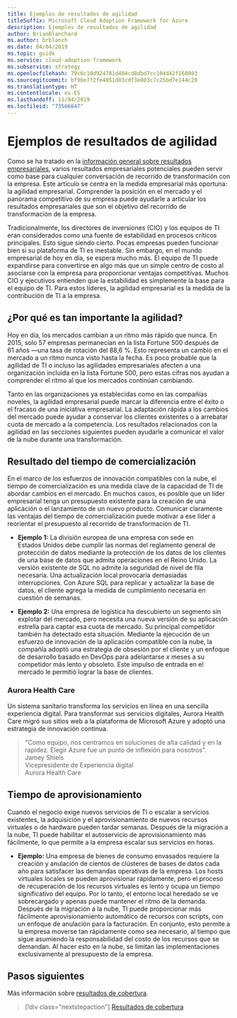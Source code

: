 ```yaml
---
title: Ejemplos de resultados de agilidad
titleSuffix: Microsoft Cloud Adoption Framework for Azure
description: Ejemplos de resultados de agilidad
author: BrianBlanchard
ms.author: brblanch
ms.date: 04/04/2019
ms.topic: guide
ms.service: cloud-adoption-framework
ms.subservice: strategy
ms.openlocfilehash: 79c6c10d924781d494cd8dbd7cc104d42f168083
ms.sourcegitcommit: bf9be7f2fe4851d83cdf3e083c7c25bd7e144c20
ms.translationtype: HT
ms.contentlocale: es-ES
ms.lasthandoff: 11/04/2019
ms.locfileid: "73566647"
---
```

# <a name="examples-of-agility-outcomes"></a>Ejemplos de resultados de agilidad

Como se ha tratado en la [información general sobre resultados empresariales](./index.md), varios resultados empresariales potenciales pueden servir como base para cualquier conversación de recorrido de transformación con la empresa. Este artículo se centra en la medida empresarial más oportuna: la agilidad empresarial. Comprender la posición en el mercado y el panorama competitivo de su empresa puede ayudarle a articular los resultados empresariales que son el objetivo del recorrido de transformación de la empresa.

Tradicionalmente, los directores de inversiones (CIO) y los equipos de TI eran considerados como una fuente de estabilidad en procesos críticos principales. Esto sigue siendo cierto. Pocas empresas pueden funcionar bien si su plataforma de TI es inestable. Sin embargo, en el mundo empresarial de hoy en día, se espera mucho más. El equipo de TI puede expandirse para convertirse en algo más que un simple centro de costo al asociarse con la empresa para proporcionar ventajas competitivas. Muchos CIO y ejecutivos entienden que la estabilidad es simplemente la base para el equipo de TI. Para estos líderes, la agilidad empresarial es la medida de la contribución de TI a la empresa.

<!-- markdownlint-disable MD026 -->

## <a name="why-is-agility-so-important"></a>¿Por qué es tan importante la agilidad?

Hoy en día, los mercados cambian a un ritmo más rápido que nunca. En 2015, solo 57 empresas permanecían en la lista Fortune 500 después de 61 años &mdash;una tasa de rotación del 88,6 %. Esto representa un cambio en el mercado a un ritmo nunca visto hasta la fecha. Es poco probable que la agilidad de TI o incluso las agilidades empresariales afecten a una organización incluida en la lista Fortune 500, pero estas cifras nos ayudan a comprender el ritmo al que los mercados continúan cambiando.

Tanto en las organizaciones ya establecidas como en las compañías noveles, la agilidad empresarial puede marcar la diferencia entre el éxito o el fracaso de una iniciativa empresarial. La adaptación rápida a los cambios del mercado puede ayudar a conservar los clientes existentes o a arrebatar cuota de mercado a la competencia. Los resultados relacionados con la agilidad en las secciones siguientes pueden ayudarle a comunicar el valor de la nube durante una transformación.

## <a name="time-to-market-outcome"></a>Resultado del tiempo de comercialización

En el marco de los esfuerzos de innovación compatibles con la nube, el tiempo de comercialización es una medida clave de la capacidad de TI de abordar cambios en el mercado. En muchos casos, es posible que un líder empresarial tenga un presupuesto existente para la creación de una aplicación o el lanzamiento de un nuevo producto. Comunicar claramente las ventajas del tiempo de comercialización puede motivar a ese líder a reorientar el presupuesto al recorrido de transformación de TI.

- **Ejemplo 1:** La división europea de una empresa con sede en Estados Unidos debe cumplir las normas del reglamento general de protección de datos mediante la protección de los datos de los clientes de una base de datos que admita operaciones en el Reino Unido. La versión existente de SQL no admite la seguridad de nivel de fila necesaria. Una actualización local provocaría demasiadas interrupciones. Con Azure SQL para replicar y actualizar la base de datos, el cliente agrega la medida de cumplimiento necesaria en cuestión de semanas.

- **Ejemplo 2:** Una empresa de logística ha descubierto un segmento sin explotar del mercado, pero necesita una nueva versión de su aplicación estrella para captar esa cuota de mercado. Su principal competidor también ha detectado esta situación. Mediante la ejecución de un esfuerzo de innovación de la aplicación compatible con la nube, la compañía adoptó una estrategia de obsesión por el cliente y un enfoque de desarrollo basado en DevOps para adelantarse _x_ meses a su competidor más lento y obsoleto. Este impulso de entrada en el mercado le permitió lograr la base de clientes.

### <a name="aurora-health-care"></a>Aurora Health Care

Un sistema sanitario transforma los servicios en línea en una sencilla experiencia digital. Para transformar sus servicios digitales, Aurora Health Care migró sus sitios web a la plataforma de Microsoft Azure y adoptó una estrategia de innovación continua.

> "Como equipo, nos centramos en soluciones de alta calidad y en la rapidez. Elegir Azure fue un punto de inflexión para nosotros".  
> Jamey Shiels  
> Vicepresidente de Experiencia digital  
> Aurora Health Care

## <a name="provision-time"></a>Tiempo de aprovisionamiento

Cuando el negocio exige nuevos servicios de TI o escalar a servicios existentes, la adquisición y el aprovisionamiento de nuevos recursos virtuales o de hardware pueden tardar semanas. Después de la migración a la nube, TI puede habilitar el autoservicio de aprovisionamiento más fácilmente, lo que permite a la empresa escalar sus servicios en horas.

- **Ejemplo:** Una empresa de bienes de consumo envasados requiere la creación y anulación de cientos de clústeres de bases de datos cada año para satisfacer las demandas operativas de la empresa. Los hosts virtuales locales se pueden aprovisionar rápidamente, pero el proceso de recuperación de los recursos virtuales es lento y ocupa un tiempo significativo del equipo. Por lo tanto, el entorno local heredado se ve sobrecargado y apenas puede mantener el ritmo de la demanda. Después de la migración a la nube, TI puede proporcionar más fácilmente aprovisionamiento automático de recursos con scripts, con un enfoque de anulación para la facturación. En conjunto, esto permite a la empresa moverse tan rápidamente como sea necesario, al tiempo que sigue asumiendo la responsabilidad del costo de los recursos que se demandan. Al hacer esto en la nube, se limitan las implementaciones exclusivamente al presupuesto de la empresa.

## <a name="next-steps"></a>Pasos siguientes

Más información sobre [resultados de cobertura](./reach-outcomes.md).

> [!div class="nextstepaction"]
> [Resultados de cobertura](./reach-outcomes.md)
